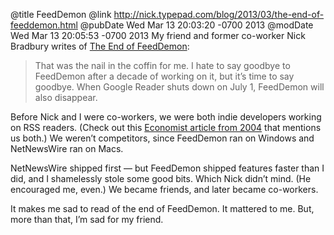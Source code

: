 @title FeedDemon
@link http://nick.typepad.com/blog/2013/03/the-end-of-feeddemon.html
@pubDate Wed Mar 13 20:03:20 -0700 2013
@modDate Wed Mar 13 20:05:53 -0700 2013
My friend and former co-worker Nick Bradbury writes of <a href="http://nick.typepad.com/blog/2013/03/the-end-of-feeddemon.html">The End of FeedDemon</a>:

>That was the nail in the coffin for me. I hate to say goodbye to FeedDemon after a decade of working on it, but it’s time to say goodbye. When Google Reader shuts down on July 1, FeedDemon will also disappear.

Before Nick and I were co-workers, we were both indie developers working on RSS readers. (Check out this <a href="http://www.economist.com/node/2476892">Economist article from 2004</a> that mentions us both.) We weren’t competitors, since FeedDemon ran on Windows and NetNewsWire ran on Macs.

NetNewsWire shipped first — but FeedDemon shipped features faster than I did, and I shamelessly stole some good bits. Which Nick didn’t mind. (He encouraged me, even.) We became friends, and later became co-workers.

It makes me sad to read of the end of FeedDemon. It mattered to me. But, more than that, I’m sad for my friend.
